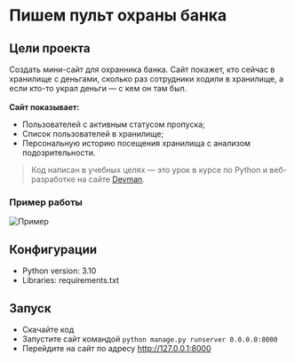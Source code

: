 # Пишем пульт охраны банка

## Цели проекта

Создать мини-сайт для охранника банка. Сайт покажет, кто сейчас в хранилище с деньгами, сколько раз сотрудники ходили в хранилище, а если кто-то украл деньги — с кем он там был.<br><br>
<b>Сайт показывает:</b>
* Пользователей с активным статусом пропуска;
* Список пользователей в хранилище;
* Персональную историю посещения хранилища с анализом подозрительности.

> Код написан в учебных целях — это урок в курсе по Python и веб-разработке на сайте [Devman](https://dvmn.org).

### Пример работы

![Пример](https://github.com/etokosmo/django-orm-watching-storage/blob/main/github/Store.gif)

## Конфигурации

* Python version: 3.10
* Libraries: requirements.txt

## Запуск

- Скачайте код
- Запустите сайт командой `python manage.py runserver 0.0.0.0:8000`
- Перейдите на сайт по адресу http://127.0.0.1:8000
